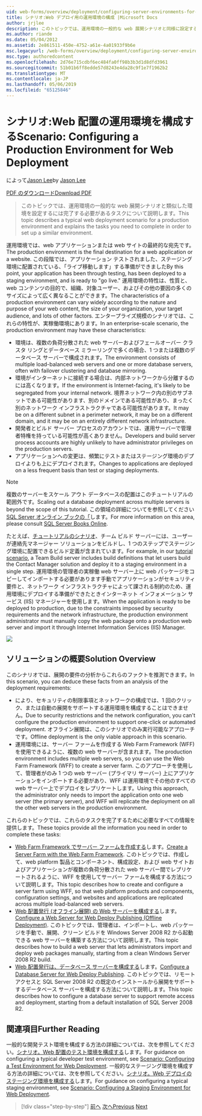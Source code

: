 ```yaml
---
uid: web-forms/overview/deployment/configuring-server-environments-for-web-deployment/scenario-configuring-a-production-environment-for-web-deployment
title: シナリオ:Web デプロイ用の運用環境の構成 |Microsoft Docs
author: jrjlee
description: このトピックでは、運用環境の一般的な web 展開シナリオと同様に設定するために完了する必要があるタスクについて説明します.
ms.author: riande
ms.date: 05/04/2012
ms.assetid: 2e861511-450e-4752-a61e-4a01933f9b6e
msc.legacyurl: /web-forms/overview/deployment/configuring-server-environments-for-web-deployment/scenario-configuring-a-production-environment-for-web-deployment
msc.type: authoredcontent
ms.openlocfilehash: 2d76e715cdbf6ec484fa0ff98b3b3d1d8dfd3961
ms.sourcegitcommit: 51b01b6ff8edde57d8243e4da28c9f1e7f1962b2
ms.translationtype: MT
ms.contentlocale: ja-JP
ms.lasthandoff: 05/06/2019
ms.locfileid: "65125846"
---
```

# <a name="scenario-configuring-a-production-environment-for-web-deployment"></a><span data-ttu-id="28577-103">シナリオ:Web 配置の運用環境を構成する</span><span class="sxs-lookup"><span data-stu-id="28577-103">Scenario: Configuring a Production Environment for Web Deployment</span></span>

<span data-ttu-id="28577-104">によって[Jason Lee](https://github.com/jrjlee)</span><span class="sxs-lookup"><span data-stu-id="28577-104">by [Jason Lee](https://github.com/jrjlee)</span></span>

[<span data-ttu-id="28577-105">PDF のダウンロード</span><span class="sxs-lookup"><span data-stu-id="28577-105">Download PDF</span></span>](https://msdnshared.blob.core.windows.net/media/MSDNBlogsFS/prod.evol.blogs.msdn.com/CommunityServer.Blogs.Components.WeblogFiles/00/00/00/63/56/8130.DeployingWebAppsInEnterpriseScenarios.pdf)

> <span data-ttu-id="28577-106">このトピックでは、運用環境の一般的な web 展開シナリオと類似した環境を設定するには完了する必要があるタスクについて説明します。</span><span class="sxs-lookup"><span data-stu-id="28577-106">This topic describes a typical web deployment scenario for a production environment and explains the tasks you need to complete in order to set up a similar environment.</span></span>

<span data-ttu-id="28577-107">運用環境では、web アプリケーションまたは web サイトの最終的な宛先です。</span><span class="sxs-lookup"><span data-stu-id="28577-107">The production environment is the final destination for a web application or a website.</span></span> <span data-ttu-id="28577-108">この段階では、アプリケーション テストされました、ステージング環境に配置されている、「ライブ移動します」する準備ができました</span><span class="sxs-lookup"><span data-stu-id="28577-108">By this point, your application has been through testing, has been deployed to a staging environment, and is ready to "go live."</span></span> <span data-ttu-id="28577-109">運用環境の特性は、性質と、web コンテンツの目的で、組織、対象ユーザー、およびその他の要因の多くのサイズによって広く異なることができます。</span><span class="sxs-lookup"><span data-stu-id="28577-109">The characteristics of a production environment can vary widely according to the nature and purpose of your web content, the size of your organization, your target audience, and lots of other factors.</span></span> <span data-ttu-id="28577-110">エンタープライズ規模のシナリオでは、これらの特性が、実稼働環境にあります。</span><span class="sxs-lookup"><span data-stu-id="28577-110">In an enterprise-scale scenario, the production environment may have these characteristics:</span></span>

- <span data-ttu-id="28577-111">環境は、複数の負荷分散された web サーバーおよびフェールオーバー クラスタ リングとデータベース ミラーリングで多くの場合、1 つまたは複数のデータベース サーバーで構成されます。</span><span class="sxs-lookup"><span data-stu-id="28577-111">The environment consists of multiple load-balanced web servers and one or more database servers, often with failover clustering and database mirroring.</span></span>
- <span data-ttu-id="28577-112">環境がインターネットに接続する場合は、内部ネットワークから分離するのには高くなります。</span><span class="sxs-lookup"><span data-stu-id="28577-112">If the environment is Internet-facing, it's likely to be segregated from your internal network.</span></span> <span data-ttu-id="28577-113">境界ネットワーク内の別のサブネットである可能性があります、別のドメインである可能性があり、まったく別のネットワーク インフラストラクチャである可能性があります。</span><span class="sxs-lookup"><span data-stu-id="28577-113">It may be on a different subnet in a perimeter network, it may be on a different domain, and it may be on an entirely different network infrastructure.</span></span>
- <span data-ttu-id="28577-114">開発者とビルド サーバー プロセスのアカウントでは、運用サーバーで管理者特権を持っている可能性が高くありません。</span><span class="sxs-lookup"><span data-stu-id="28577-114">Developers and build server process accounts are highly unlikely to have administrator privileges on the production servers.</span></span>
- <span data-ttu-id="28577-115">アプリケーションへの変更は、頻繁にテストまたはステージング環境のデプロイよりも上にデプロイされます。</span><span class="sxs-lookup"><span data-stu-id="28577-115">Changes to applications are deployed on a less frequent basis than test or staging deployments.</span></span>

> [!NOTE]
> <span data-ttu-id="28577-116">複数のサーバーをスケール アウト データベースの配置はこのチュートリアルの範囲外です。</span><span class="sxs-lookup"><span data-stu-id="28577-116">Scaling out a database deployment across multiple servers is beyond the scope of this tutorial.</span></span> <span data-ttu-id="28577-117">この領域の詳細についてを参照してください[SQL Server オンライン ブックの「](https://technet.microsoft.com/library/ms130214.aspx)します。</span><span class="sxs-lookup"><span data-stu-id="28577-117">For more information on this area, please consult [SQL Server Books Online](https://technet.microsoft.com/library/ms130214.aspx).</span></span>

<span data-ttu-id="28577-118">たとえば、[チュートリアルのシナリオ](../deploying-web-applications-in-enterprise-scenarios/enterprise-web-deployment-scenario-overview.md)、チーム ビルド サーバーには、ユーザーが連絡先マネージャー ソリューションをビルドし、1 つのステップでステージング環境に配置できるビルド定義が含まれています。</span><span class="sxs-lookup"><span data-stu-id="28577-118">For example, in our [tutorial scenario](../deploying-web-applications-in-enterprise-scenarios/enterprise-web-deployment-scenario-overview.md), a Team Build server includes build definitions that let users build the Contact Manager solution and deploy it to a staging environment in a single step.</span></span> <span data-ttu-id="28577-119">運用環境の管理者の実稼働 web サーバー上に web パッケージをコピーしてインポートする必要があります手動でアプリケーションがセキュリティ要件と、ネットワーク インフラストラクチャによって課される制約のため、運用環境にデプロイする準備ができたときインターネット インフォメーション サービス (IIS) マネージャーを使用します。</span><span class="sxs-lookup"><span data-stu-id="28577-119">When the application is ready to be deployed to production, due to the constraints imposed by security requirements and the network infrastructure, the production environment administrator must manually copy the web package onto a production web server and import it through Internet Information Services (IIS) Manager.</span></span>

![](scenario-configuring-a-production-environment-for-web-deployment/_static/image1.png)

## <a name="solution-overview"></a><span data-ttu-id="28577-120">ソリューションの概要</span><span class="sxs-lookup"><span data-stu-id="28577-120">Solution Overview</span></span>

<span data-ttu-id="28577-121">このシナリオでは、展開の要件の分析からこれらのファクトを推測できます。</span><span class="sxs-lookup"><span data-stu-id="28577-121">In this scenario, you can deduce these facts from an analysis of the deployment requirements:</span></span>

- <span data-ttu-id="28577-122">により、セキュリティの制限事項とネットワークの構成では、1 回のクリック、または自動の展開をサポートする運用環境を構成することはできません。</span><span class="sxs-lookup"><span data-stu-id="28577-122">Due to security restrictions and the network configuration, you can't configure the production environment to support one-click or automated deployment.</span></span> <span data-ttu-id="28577-123">オフライン展開は、このシナリオでのみ実行可能なアプローチです。</span><span class="sxs-lookup"><span data-stu-id="28577-123">Offline deployment is the only viable approach in this scenario.</span></span>
- <span data-ttu-id="28577-124">運用環境には、サーバー ファームを作成する Web Farm Framework (WFF) を使用できるように、複数の web サーバーが含まれます。</span><span class="sxs-lookup"><span data-stu-id="28577-124">The production environment includes multiple web servers, so you can use the Web Farm Framework (WFF) to create a server farm.</span></span> <span data-ttu-id="28577-125">このアプローチを使用して、管理者がのみ 1 つの web サーバー (プライマリ サーバー) 上にアプリケーションをインポートする必要があり、WFF は運用環境でその他のすべての web サーバー上でデプロイをレプリケートします。</span><span class="sxs-lookup"><span data-stu-id="28577-125">Using this approach, the administrator only needs to import the application onto one web server (the primary server), and WFF will replicate the deployment on all the other web servers in the production environment.</span></span>

<span data-ttu-id="28577-126">これらのトピックでは、これらのタスクを完了するために必要なすべての情報を提供します。</span><span class="sxs-lookup"><span data-stu-id="28577-126">These topics provide all the information you need in order to complete these tasks:</span></span>

- <span data-ttu-id="28577-127">[Web Farm Framework でサーバー ファームを作成する](configuring-a-database-server-for-web-deploy-publishing.md)します。</span><span class="sxs-lookup"><span data-stu-id="28577-127">[Create a Server Farm with the Web Farm Framework](configuring-a-database-server-for-web-deploy-publishing.md).</span></span> <span data-ttu-id="28577-128">このトピックでは、作成して、web platform 製品とコンポーネント、構成設定、および web サイトおよびアプリケーションが複数の負荷分散された web サーバー間でレプリケートされるように、WFF を使用してサーバー ファームを構成する方法について説明します。</span><span class="sxs-lookup"><span data-stu-id="28577-128">This topic describes how to create and configure a server farm using WFF, so that web platform products and components, configuration settings, and websites and applications are replicated across multiple load-balanced web servers.</span></span>
- <span data-ttu-id="28577-129">[Web 配置発行 (オフライン展開) の Web サーバーを構成する](configuring-a-web-server-for-web-deploy-publishing-offline-deployment.md)します。</span><span class="sxs-lookup"><span data-stu-id="28577-129">[Configure a Web Server for Web Deploy Publishing (Offline Deployment)](configuring-a-web-server-for-web-deploy-publishing-offline-deployment.md).</span></span> <span data-ttu-id="28577-130">このトピックでは、管理者は、インポートし、web パッケージを手動で、展開、クリーン ビルドを Windows Server 2008 R2 から起動できる web サーバーを構築する方法について説明します。</span><span class="sxs-lookup"><span data-stu-id="28577-130">This topic describes how to build a web server that lets administrators import and deploy web packages manually, starting from a clean Windows Server 2008 R2 build.</span></span>
- <span data-ttu-id="28577-131">[Web 配置発行は、データベース サーバーを構成する](configuring-a-database-server-for-web-deploy-publishing.md)します。</span><span class="sxs-lookup"><span data-stu-id="28577-131">[Configure a Database Server for Web Deploy Publishing](configuring-a-database-server-for-web-deploy-publishing.md).</span></span> <span data-ttu-id="28577-132">このトピックでは、リモート アクセスと SQL Server 2008 R2 の既定のインストールから展開をサポートするデータベース サーバーを構成する方法について説明します。</span><span class="sxs-lookup"><span data-stu-id="28577-132">This topic describes how to configure a database server to support remote access and deployment, starting from a default installation of SQL Server 2008 R2.</span></span>

## <a name="further-reading"></a><span data-ttu-id="28577-133">関連項目</span><span class="sxs-lookup"><span data-stu-id="28577-133">Further Reading</span></span>

<span data-ttu-id="28577-134">一般的な開発テスト環境を構成する方法の詳細については、次を参照してください。[シナリオ。Web 配置のテスト環境を構成する](scenario-configuring-a-test-environment-for-web-deployment.md)します。</span><span class="sxs-lookup"><span data-stu-id="28577-134">For guidance on configuring a typical developer test environment, see [Scenario: Configuring a Test Environment for Web Deployment](scenario-configuring-a-test-environment-for-web-deployment.md).</span></span> <span data-ttu-id="28577-135">一般的なステージング環境を構成する方法の詳細については、次を参照してください。[シナリオ。Web デプロイのステージング環境を構成する](scenario-configuring-a-staging-environment-for-web-deployment.md)します。</span><span class="sxs-lookup"><span data-stu-id="28577-135">For guidance on configuring a typical staging environment, see [Scenario: Configuring a Staging Environment for Web Deployment](scenario-configuring-a-staging-environment-for-web-deployment.md).</span></span>

> [!div class="step-by-step"]
> <span data-ttu-id="28577-136">[前へ](scenario-configuring-a-staging-environment-for-web-deployment.md)
> [次へ](configuring-a-web-server-for-web-deploy-publishing-remote-agent.md)</span><span class="sxs-lookup"><span data-stu-id="28577-136">[Previous](scenario-configuring-a-staging-environment-for-web-deployment.md)
[Next](configuring-a-web-server-for-web-deploy-publishing-remote-agent.md)</span></span>
